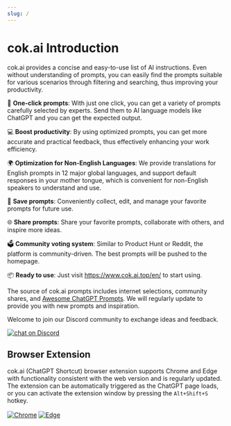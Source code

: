 ```yaml
---
slug: /
---
```


# cok.ai Introduction

cok.ai provides a concise and easy-to-use list of AI instructions. Even without understanding of prompts, you can easily find the prompts suitable for various scenarios through filtering and searching, thus improving your productivity.

🚀 **One-click prompts**: With just one click, you can get a variety of prompts carefully selected by experts. Send them to AI language models like ChatGPT and you can get the expected output.

💻 **Boost productivity**: By using optimized prompts, you can get more accurate and practical feedback, thus effectively enhancing your work efficiency.

🌍 **Optimization for Non-English Languages**: We provide translations for English prompts in 12 major global languages, and support default responses in your mother tongue, which is convenient for non-English speakers to understand and use.

💾 **Save prompts**: Conveniently collect, edit, and manage your favorite prompts for future use.

🌐 **Share prompts**: Share your favorite prompts, collaborate with others, and inspire more ideas.

🗳️ **Community voting system**: Similar to Product Hunt or Reddit, the platform is community-driven. The best prompts will be pushed to the homepage.

📦 **Ready to use**: Just visit <https://www.cok.ai.top/en/> to start using.

The source of cok.ai prompts includes internet selections, community shares, and [Awesome ChatGPT Prompts](https://github.com/f/awesome-chatgpt-prompts). We will regularly update to provide you with new prompts and inspiration.

Welcome to join our Discord community to exchange ideas and feedback.

<a href="https://discord.gg/PZTQfJ4GjX">
   <img src="https://img.shields.io/discord/1048780149899939881?color=%2385c8c8&label=Discord&logo=discord&style=for-the-badge" alt="chat on Discord" />
</a>

## Browser Extension

cok.ai (ChatGPT Shortcut) browser extension supports Chrome and Edge with functionality consistent with the web version and is regularly updated. The extension can be automatically triggered as the ChatGPT page loads, or you can activate the extension window by pressing the `Alt+Shift+S` hotkey.

<a href="https://chrome.google.com/webstore/detail/cok.ai/blcgeoojgdpodnmnhfpohphdhfncblnj">
  <img src="https://img.newzone.top/2023-06-05-12-28-49.png?imageMogr2/format/webp"  alt="Chrome" valign="middle" /></a>

<a href="https://microsoftedge.microsoft.com/addons/detail/cok.ai/hnggpalhfjmdhhmgfjpmhlfilnbmjoin">
  <img src="https://img.newzone.top/2023-06-05-12-26-20.png?imageMogr2/format/webp" alt="Edge" valign="middle" /></a>
